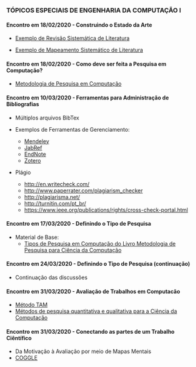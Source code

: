 ### TÓPICOS ESPECIAIS DE ENGENHARIA DA COMPUTAÇÃO I

#### Encontro em 18/02/2020 - Construindo o Estado da Arte

  * [Exemplo de Revisão Sistemática de Literatura](http://olaria.ucpel.edu.br/materiais/lib/exe/fetch.php?media=msl_qualificacao_rafael.pdf)

  * [Exemplo de Mapeamento Sistemático de Literatura](http://olaria.ucpel.edu.br/materiais/lib/exe/fetch.php?media=rsl_tese_roger.pdf)

#### Encontro em 18/02/2020 - Como deve ser feita a Pesquisa em Computação?

  * [Metodologia de Pesquisa em Computação](https://pt.slideshare.net/lndecastro/2015-metodologia-da-pesquisa-em-computao)

#### Encontro em 10/03/2020 - Ferramentas para Administração de Bibliografias
 
   * Múltiplos arquivos BibTex
   * Exemplos de Ferramentas de Gerenciamento:
     * [Mendeley](https://www.mendeley.com/)
     * [JabRef](http://www.jabref.org/)
     * [EndNote](https://clarivate.libguides.com/endnote_training/home)
     * [Zotero](https://www.zotero.org/)

  * Plágio
    * http://en.writecheck.com/
    * http://www.paperrater.com/plagiarism_checker
    * http://plagiarisma.net/
    * http://turnitin.com/pt_br/
    * https://www.ieee.org/publications/rights/cross-check-portal.html

#### Encontro em 17/03/2020 - Definindo o Tipo de Pesquisa

  * Material de Base: 
    * [Tipos de Pesquisa em Computação do Livro Metodologia de Pesquisa para Ciência da Computação](http://olaria.ucpel.edu.br/materiais/lib/exe/fetch.php?media=tipos-de-pesquisa-em-computacao.pdf)

#### Encontro em 24/03/2020 - Definindo o Tipo de Pesquisa (continuação)
  * Continuação das discussões

#### Encontro em 31/03/2020 - Avaliação de Trabalhos em Computacão
  * [Método TAM](http://olaria.ucpel.edu.br/materiais/lib/exe/fetch.php?media=avaliacao_dissertacao_rogerio_albandes.pdf)
  * [Métodos de pesquisa quantitativa e qualitativa para a Ciência da Computação](https://www.ic.unicamp.br/~wainer/papers/metod07.pdf)
  
#### Encontro em 31/03/2020 - Conectando as partes de um Trabalho Ciêntífico
  * Da Motivação à Avaliação por meio de Mapas Mentais
  * [COGGLE](https://coggle.it/)

